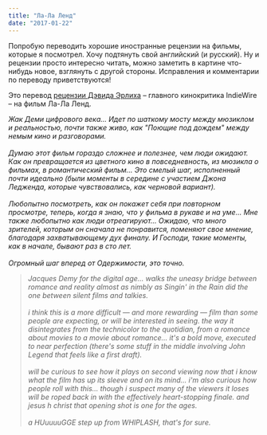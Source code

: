 ```yaml
---
title: "Ла-Ла Ленд"
date: "2017-01-22"
---
```


Попробую переводить хорошие иностранные рецензии на фильмы, которые я посмотрел. Хочу подтянуть свой английский (и русский). Ну и рецензии просто интересно читать, можно заметить в картине что-нибудь новое, взглянуть с другой стороны. Исправления и комментарии по переводу приветствуются!

Это перевод [рецензии Дэвида Эрлиха](http://letterboxd.com/davidehrlich/film/la-la-land/) – главного кинокритика IndieWire – на фильм Ла-Ла Ленд.

_Жак Деми цифрового века... Идет по шаткому мосту между мюзиклом и реальностью, почти также живо, как "Поющие под дождем" между немым кино и разговорами._
<br><br>
_Думаю этот фильм гораздо сложнее и полезнее, чем люди ожидают. Как он превращается из цветного кино в повседневность, из мюзикла о фильмах, в романтический фильм... Это смелый шаг, исполненный почти идеально (были моменты в середине с участием Джона Ледженда, которые чувствовались, как черновой вариант)._
<br><br>
_Любопытно посмотреть, как он покажет себя при повторном просмотре, теперь, когда я знаю, что у фильма в рукаве и на уме... Мне также любопытно как люди отреагируют... Ожидаю, что много зрителей, которым он сначала не понравится, поменяют свое мнение, благодаря захватывающему дух финалу. И Господи, такие моменты, как в начале, бывают раз в сто лет._
<br><br>
_Огромный шаг вперед от Одержимости, это точно._

> _Jacques Demy for the digital age... walks the uneasy bridge between romance and reality almost as nimbly as Singin' in the Rain did the one between silent films and talkies._
<br><br>
> _i think this is a more difficult — and more rewarding — film than some people are expecting, or will be interested in seeing. the way it disintegrates from the technicolor to the quotidian, from a romance about movies to a movie about romance... it's a bold move, executed to near perfection (there's some stuff in the middle involving John Legend that feels like a first draft)._
<br><br>
> _will be curious to see how it plays on second viewing now that i know what the film has up its sleeve and on its mind... i'm also curious how people roll with this... though i suspect many of the viewers it loses will be roped back in with the effectively heart-stopping finale. and jesus h christ that opening shot is one for the ages._
<br><br>
> _a HUuuuuGGE step up from WHIPLASH, that's for sure._